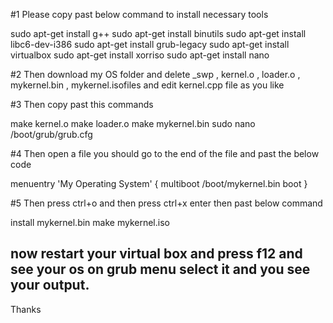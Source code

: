 #1 Please copy past below command to install necessary tools

sudo apt-get install g++
sudo apt-get install binutils
sudo apt-get install libc6-dev-i386
sudo apt-get install grub-legacy
sudo apt-get install virtualbox
sudo apt-get install xorriso
sudo apt-get install nano

#2 Then download my OS folder and delete _swp , kernel.o , loader.o , mykernel.bin , mykernel.isofiles  and edit kernel.cpp file as you like 

#3 Then copy past this commands

make kernel.o
make loader.o
make mykernel.bin
sudo nano /boot/grub/grub.cfg

#4 Then open a file you should go to the end of the file and past the below code

menuentry 'My Operating System' {
  multiboot /boot/mykernel.bin
  boot
}

#5 Then press ctrl+o and then press ctrl+x enter then past below command

install mykernel.bin
make mykernel.iso

## now restart your virtual box and press f12 and see your os on grub menu select it and you see your output.
Thanks




